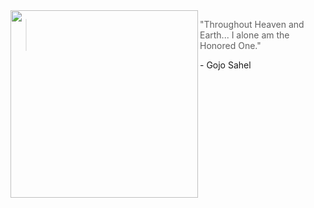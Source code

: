 <img src="https://github.com/vachatters/.github/assets/95456933/c51d7367-64f1-412d-aaf9-19cfcbf93abe" align=left height="300px">

> "Throughout Heaven and Earth... I alone am the Honored One."
> 
\- Gojo Sahel
